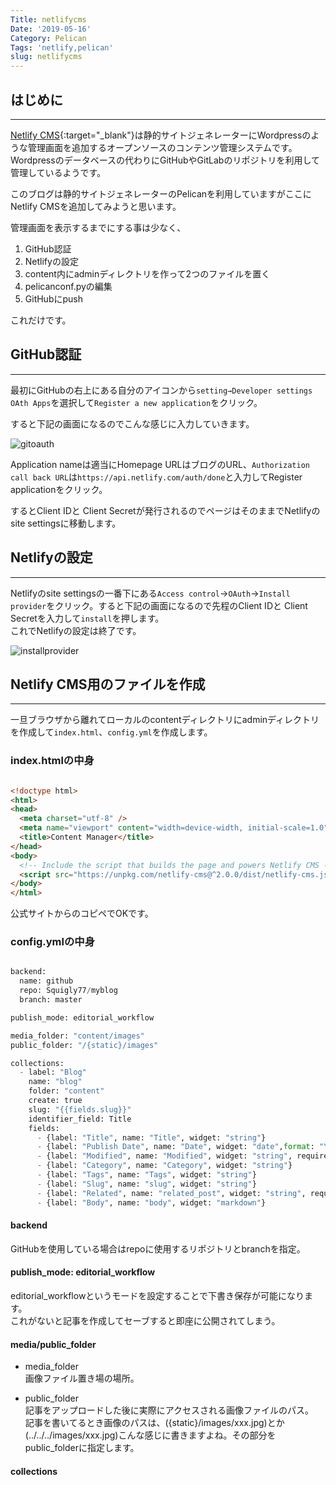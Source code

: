 ```yaml
---
Title: netlifycms
Date: '2019-05-16'
Category: Pelican
Tags: 'netlify,pelican'
slug: netlifycms
---
```

## はじめに

- - -

[Netlify CMS](https://www.netlifycms.org/){:target="_blank"}は静的サイトジェネレーターにWordpressのような管理画面を追加するオープンソースのコンテンツ管理システムです。\
Wordpressのデータベースの代わりにGitHubやGitLabのリポジトリを利用して管理しているようです。  

このブログは静的サイトジェネレーターのPelicanを利用していますがここにNetlify CMSを追加してみようと思います。

管理画面を表示するまでにする事は少なく、  

1. GitHub認証
2. Netlifyの設定
3. content内にadminディレクトリを作って2つのファイルを置く
4. pelicanconf.pyの編集
5. GitHubにpush

これだけです。

## GitHub認証

- - -

最初にGitHubの右上にある自分のアイコンから`setting→Developer settings
OAth Apps`を選択して`Register a new application`をクリック。  

すると下記の画面になるのでこんな感じに入力していきます。    

![gitoauth](/../../../images/gitoauth.jpg)

Application nameは適当にHomepage URLはブログのURL、`Authorization call back URL`は`https://api.netlify.com/auth/done`と入力してRegister applicationをクリック。  

するとClient IDと Client Secretが発行されるのでページはそのままでNetlifyのsite settingsに移動します。  

## Netlifyの設定

- - -

Netlifyのsite settingsの一番下にある`Access control`→`OAuth`→`Install provider`をクリック。すると下記の画面になるので先程のClient IDと Client Secretを入力して`install`を押します。  
これでNetlifyの設定は終了です。  

![installprovider](/../../../images/installprovider.jpg)

## Netlify CMS用のファイルを作成
---

一旦ブラウザから離れてローカルのcontentディレクトリにadminディレクトリを作成して`index.html`、`config.yml`を作成します。

### index.htmlの中身

```html

<!doctype html>
<html>
<head>
  <meta charset="utf-8" />
  <meta name="viewport" content="width=device-width, initial-scale=1.0" />
  <title>Content Manager</title>
</head>
<body>
  <!-- Include the script that builds the page and powers Netlify CMS -->
  <script src="https://unpkg.com/netlify-cms@^2.0.0/dist/netlify-cms.js"></script>
</body>
</html>

```

公式サイトからのコピペでOKです。

### config.ymlの中身

```python

backend:
  name: github
  repo: Squigly77/myblog
  branch: master

publish_mode: editorial_workflow

media_folder: "content/images"
public_folder: "/{static}/images"

collections:
  - label: "Blog"
    name: "blog"
    folder: "content"
    create: true
    slug: "{{fields.slug}}"
    identifier_field: Title
    fields:
      - {label: "Title", name: "Title", widget: "string"}
      - {label: "Publish Date", name: "Date", widget: "date",format: "YYYY-MM-DD"}
      - {label: "Modified", name: "Modified", widget: "string", required: false}
      - {label: "Category", name: "Category", widget: "string"}
      - {label: "Tags", name: "Tags", widget: "string"}
      - {label: "Slug", name: "slug", widget: "string"}
      - {label: "Related", name: "related_post", widget: "string", required: false}
      - {label: "Body", name: "body", widget: "markdown"}

```

#### backend
GitHubを使用している場合はrepoに使用するリポジトリとbranchを指定。

#### publish_mode: editorial_workflow
editorial_workflowというモードを設定することで下書き保存が可能になります。  
これがないと記事を作成してセーブすると即座に公開されてしまう。

#### media/public_folder

- media_folder  
画像ファイル置き場の場所。  

- public_folder  
記事をアップロードした後に実際にアクセスされる画像ファイルのパス。  
記事を書いてるとき画像のパスは、({static}/images/xxx.jpg)とか(../../../images/xxx.jpg)こんな感じに書きますよね。その部分をpublic_folderに指定します。

#### collections


